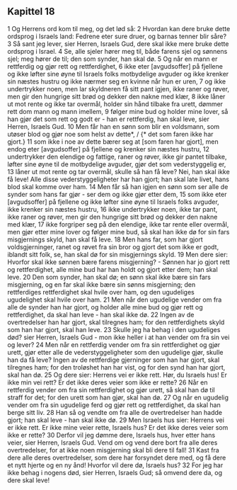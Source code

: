 ## Kapittel 18

1 Og Herrens ord kom til meg, og det lød så:
2 Hvordan kan dere bruke dette ordsprog i Israels land: Fedrene eter sure druer, og barnas tenner blir såre?
3 Så sant jeg lever, sier Herren, Israels Gud, dere skal ikke mere bruke dette ordsprog i Israel.
4 Se, alle sjeler hører meg til, både farens sjel og sønnens sjel; meg hører de til; den som synder, han skal dø.
5 Og når en mann er rettferdig og gjør rett og rettferdighet,
6 ikke eter [avgudsoffer] på fjellene og ikke løfter sine øyne til Israels folks motbydelige avguder og ikke krenker sin næstes hustru og ikke nærmer seg en kvinne når hun er uren,
7 og ikke undertrykker noen, men lar skyldneren få sitt pant igjen, ikke raner og røver, men gir den hungrige sitt brød og dekker den nakne med klær,
8 ikke låner ut mot rente og ikke tar overmål, holder sin hånd tilbake fra urett, dømmer rett dom mann og mann imellem,
9 følger mine bud og holder mine lover, så han gjør det som rett og godt er - han er rettferdig, han skal leve, sier Herren, Israels Gud.
10 Men får han en sønn som blir en voldsmann, som utøser blod og gjør noe som helst av dette*, / {* det som faren ikke har gjort.}
11 som ikke i noe av dette bærer seg at [som faren har gjort], men endog eter [avgudsoffer] på fjellene og krenker sin næstes hustru,
12 undertrykker den elendige og fattige, raner og røver, ikke gir pantet tilbake, løfter sine øyne til de motbydelige avguder, gjør det som vederstyggelig er,
13 låner ut mot rente og tar overmål, skulle så han få leve? Nei, han skal ikke få leve! Alle disse vederstyggeligheter har han gjort; han skal late livet, hans blod skal komme over ham.
14 Men får så han igjen en sønn som ser alle de synder som hans far gjør - ser dem og ikke gjør etter dem,
15 som ikke eter [avgudsoffer] på fjellene og ikke løfter sine øyne til Israels folks avguder, ikke krenker sin næstes hustru,
16 ikke undertrykker noen, ikke tar pant, ikke raner og røver, men gir den hungrige sitt brød og dekker den nakne med klær,
17 ikke forgriper seg på den elendige, ikke tar rente eller overmål, men gjør etter mine lover og følger mine bud, så skal han ikke dø for sin fars misgjernings skyld, han skal få leve.
18 Men hans far, som har gjort voldsgjerninger, ranet og røvet fra sin bror og gjort det som ikke er godt, iblandt sitt folk, se, han skal dø for sin misgjernings skyld.
19 Men dere sier: Hvorfor skal ikke sønnen bære farens misgjerning? - Sønnen har jo gjort rett og rettferdighet, alle mine bud har han holdt og gjort etter dem; han skal leve.
20 Den som synder, han skal dø; en sønn skal ikke bære sin fars misgjerning, og en far skal ikke bære sin sønns misgjerning; den rettferdiges rettferdighet skal hvile over ham, og den ugudeliges ugudelighet skal hvile over ham.
21 Men når den ugudelige vender om fra alle de synder han har gjort, og holder alle mine bud og gjør rett og rettferdighet, da skal han leve - han skal ikke dø.
22 Ingen av de overtredelser han har gjort, skal tilregnes ham; for den rettferdighets skyld som han har gjort, skal han leve.
23 Skulle jeg ha behag i den ugudeliges død? sier Herren, Israels Gud - mon ikke heller i at han vender om fra sin vei og lever?
24 Men når en rettferdig vender om fra sin rettferdighet og gjør urett, gjør etter alle de vederstyggeligheter som den ugudelige gjør, skulle han da få leve? Ingen av de rettferdige gjerninger som han har gjort, skal tilregnes ham; for den troløshet han har vist, og for den synd han har gjort, skal han dø.
25 Og dere sier: Herrens vei er ikke rett. Hør, du Israels hus! Er ikke min vei rett? Er det ikke deres veier som ikke er rette?
26 Når en rettferdig vender om fra sin rettferdighet og gjør urett, så skal han dø til straff for det; for den urett som han gjør, skal han dø.
27 Og når en ugudelig vender om fra sin ugudelige ferd og gjør rett og rettferdighet, da skal han berge sitt liv.
28 Han så og vendte om fra alle de overtredelser han hadde gjort; han skal leve - han skal ikke dø.
29 Men Israels hus sier: Herrens vei er ikke rett. Er ikke mine veier rette, Israels hus? Er det ikke deres veier som ikke er rette?
30 Derfor vil jeg dømme dere, Israels hus, hver etter hans veier, sier Herren, Israels Gud. Vend om og vend dere bort fra alle deres overtredelser, for at ikke noen misgjerning skal bli dere til fall!
31 Kast fra dere alle deres overtredelser, som dere har forsyndet dere med, og få dere et nytt hjerte og en ny ånd! Hvorfor vil dere dø, Israels hus?
32 For jeg har ikke behag i nogens død, sier Herren, Israels Gud; så omvend dere da, og dere skal leve!
